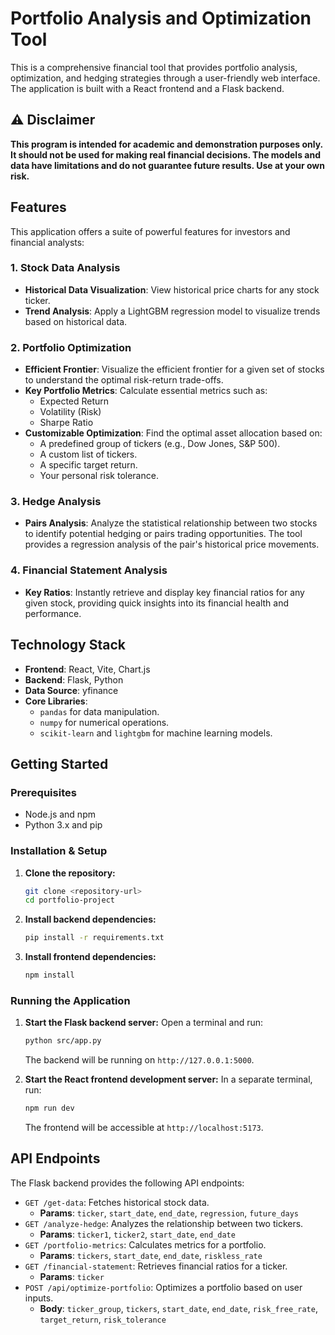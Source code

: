 # Portfolio Analysis and Optimization Tool

This is a comprehensive financial tool that provides portfolio analysis, optimization, and hedging strategies through a user-friendly web interface. The application is built with a React frontend and a Flask backend.

## ⚠️ Disclaimer

**This program is intended for academic and demonstration purposes only. It should not be used for making real financial decisions. The models and data have limitations and do not guarantee future results. Use at your own risk.**

## Features

This application offers a suite of powerful features for investors and financial analysts:

### 1. Stock Data Analysis
- **Historical Data Visualization**: View historical price charts for any stock ticker.
- **Trend Analysis**: Apply a LightGBM regression model to visualize trends based on historical data.

### 2. Portfolio Optimization
- **Efficient Frontier**: Visualize the efficient frontier for a given set of stocks to understand the optimal risk-return trade-offs.
- **Key Portfolio Metrics**: Calculate essential metrics such as:
    - Expected Return
    - Volatility (Risk)
    - Sharpe Ratio
- **Customizable Optimization**: Find the optimal asset allocation based on:
    - A predefined group of tickers (e.g., Dow Jones, S&P 500).
    - A custom list of tickers.
    - A specific target return.
    - Your personal risk tolerance.

### 3. Hedge Analysis
- **Pairs Analysis**: Analyze the statistical relationship between two stocks to identify potential hedging or pairs trading opportunities. The tool provides a regression analysis of the pair's historical price movements.

### 4. Financial Statement Analysis
- **Key Ratios**: Instantly retrieve and display key financial ratios for any given stock, providing quick insights into its financial health and performance.

## Technology Stack

- **Frontend**: React, Vite, Chart.js
- **Backend**: Flask, Python
- **Data Source**: yfinance
- **Core Libraries**:
    - `pandas` for data manipulation.
    - `numpy` for numerical operations.
    - `scikit-learn` and `lightgbm` for machine learning models.

## Getting Started

### Prerequisites

- Node.js and npm
- Python 3.x and pip

### Installation & Setup

1.  **Clone the repository:**
    ```bash
    git clone <repository-url>
    cd portfolio-project
    ```

2.  **Install backend dependencies:**
    ```bash
    pip install -r requirements.txt
    ```

3.  **Install frontend dependencies:**
    ```bash
    npm install
    ```

### Running the Application

1.  **Start the Flask backend server:**
    Open a terminal and run:
    ```bash
    python src/app.py
    ```
    The backend will be running on `http://127.0.0.1:5000`.

2.  **Start the React frontend development server:**
    In a separate terminal, run:
    ```bash
    npm run dev
    ```
    The frontend will be accessible at `http://localhost:5173`.

## API Endpoints

The Flask backend provides the following API endpoints:

- `GET /get-data`: Fetches historical stock data. 
  - **Params**: `ticker`, `start_date`, `end_date`, `regression`, `future_days`
- `GET /analyze-hedge`: Analyzes the relationship between two tickers.
  - **Params**: `ticker1`, `ticker2`, `start_date`, `end_date`
- `GET /portfolio-metrics`: Calculates metrics for a portfolio.
  - **Params**: `tickers`, `start_date`, `end_date`, `riskless_rate`
- `GET /financial-statement`: Retrieves financial ratios for a ticker.
  - **Params**: `ticker`
- `POST /api/optimize-portfolio`: Optimizes a portfolio based on user inputs.
  - **Body**: `ticker_group`, `tickers`, `start_date`, `end_date`, `risk_free_rate`, `target_return`, `risk_tolerance`